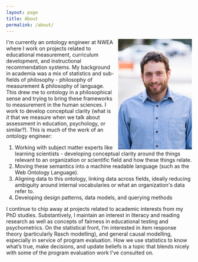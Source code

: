 ```yaml
---
layout: page
title: About
permalink: /about/
---
```


<div style='float: right; padding-left: 10px' >
  <img src='../assets/img/headshot.jpg' width="200" height="300" />
</div>

I'm currently an ontology engineer at NWEA where I work on projects related to educational measurement, curriculum development, and instructional recommendation systems. My background in academia was a mix of statistics and sub-fields of philosophy - philosophy of measurement & philosophy of language. This drew me to ontology in a philosophical sense and trying to bring these frameworks to measurement in the human sciences. I work to develop conceptual clarity (what is *it* that we measure when we talk about assessment in education, psychology, or similar?). This is much of the work of an ontology engineer: 
1. Working with subject matter experts like learning scientists - developing conceptual clarity around the things relevant to an organization or scientific field and how these things relate.
2. Moving these semantics into a machine readable language (such as the Web Ontology Language). 
3. Aligning data to this ontology, linking data across fields, ideally reducing ambiguity around internal vocabularies or what an organization's data refer to.
4. Developing design patterns, data models, and querying methods 


I continue to chip away at projects related to academic interests from my PhD studies. Substantively, I maintain an interest in literacy and reading research as well as concepts of fairness in educational testing and psychometrics. On the statistical front, I’m interested in item response theory (particularly Rasch modelling), and general causal modelling, especially in service of program evaluation. How we use statistics to know what’s true, make decisions, and update beliefs is a topic that blends nicely with some of the program evaluation work I've consulted on.